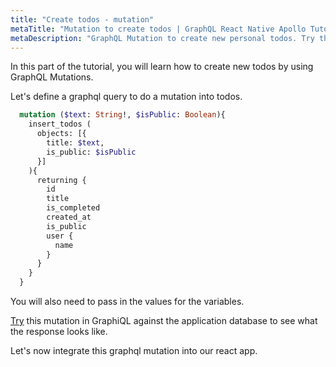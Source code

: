 ```yaml
---
title: "Create todos - mutation"
metaTitle: "Mutation to create todos | GraphQL React Native Apollo Tutorial"
metaDescription: "GraphQL Mutation to create new personal todos. Try the mutation in GraphiQL, passing the Authorization token to get authenticated results."
---
```



In this part of the tutorial, you will learn how to create new todos by using GraphQL Mutations.

Let's define a graphql query to do a mutation into todos.

```graphql
  mutation ($text: String!, $isPublic: Boolean){
    insert_todos (
      objects: [{
        title: $text,
        is_public: $isPublic
      }]
    ){
      returning {
        id
        title
        is_completed
        created_at
        is_public
        user {
          name
        }
      }
    }
  }
```

You will also need to pass in the values for the variables.

[Try](https://hasura.io/learn/graphql/graphiql?tutorial=react-native) this mutation in GraphiQL against the application database to see what the response looks like.

Let's now integrate this graphql mutation into our react app.

